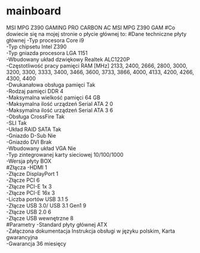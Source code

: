 # mainboard
MSI MPG Z390 GAMING PRO CARBON AC MSI MPG Z390 GAM
#Co dowiecie się na mojej stronie o płycie głównej to:
#Dane techniczne płyty głównej
-Typ procesora	Core i9<br>
-Typ chipsetu	Intel Z390<br>
-Typ gniazda procesora	LGA 1151<br>
-Wbudowany układ dzwiękowy	Realtek ALC1220P<br>
-Częstotliwość pracy pamięci RAM [MHz]	2133, 2400, 2666, 2800, 3000, 3200, 3300, 3333, 3400, 3466, 3600, 3733, 3866, 4000, 4133, 4200, 4266, 4300, 4400<br>
-Dwukanałowa obsługa pamięci	Tak<br>
-Rodzaj pamięci	DDR 4<br>
-Maksymalna wielkość pamięci	64 GB<br>
-Maksymalna ilość urządzeń Serial ATA 2	0<br>
-Maksymalna ilość urządzeń Serial ATA 3	6<br>
-Obsługa CrossFire	Tak<br>
-SLI	Tak<br>
-Układ RAID SATA	Tak<br>
-Gniazdo D-Sub	Nie<br>
-Gniazdo DVI	Brak<br>
-Wbudowany układ VGA	Nie<br>
-Typ zintegrowanej karty sieciowej	10/100/1000<br>
-Wersja płyty	BOX<br>
#Złącza
-HDMI	1<br>
-Złącze DisplayPort	1<br>
-Złącze PCI	6<br>
-Złącze PCI-E 1x	3<br>
-Złącze PCI-E 16x	3<br>
-Liczba portów USB 3.1	5<br>
-Złącze USB 3.0/ USB 3.1 Gen1	9<br>
-Złącze USB 2.0	6<br>
-Złącze USB wewnętrzne	8<br>
#Parametry
-Standard płyty głównej	ATX<br>
-Załączona dokumentacja	Instrukcja obsługi w języku polskim, Karta gwarancyjna<br>
-Gwarancja	36 miesięcy<br>

